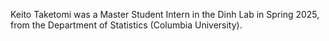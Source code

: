 Keito Taketomi was a Master Student Intern in the Dinh Lab in Spring 2025, from the Department of Statistics (Columbia University).